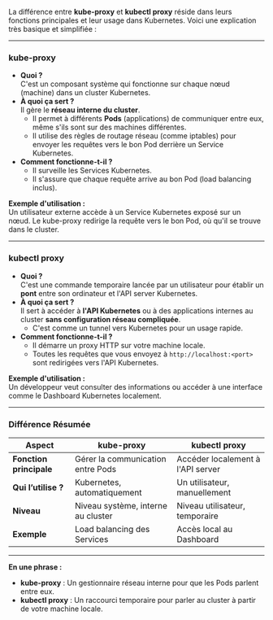 La différence entre **kube-proxy** et **kubectl proxy** réside dans leurs fonctions principales et leur usage dans Kubernetes. Voici une explication très basique et simplifiée :

---

### **kube-proxy**
- **Quoi ?**  
  C'est un composant système qui fonctionne sur chaque nœud (machine) dans un cluster Kubernetes.  
- **À quoi ça sert ?**  
  Il gère le **réseau interne du cluster**.  
  - Il permet à différents **Pods** (applications) de communiquer entre eux, même s'ils sont sur des machines différentes.
  - Il utilise des règles de routage réseau (comme iptables) pour envoyer les requêtes vers le bon Pod derrière un Service Kubernetes.  
- **Comment fonctionne-t-il ?**  
  - Il surveille les Services Kubernetes.
  - Il s'assure que chaque requête arrive au bon Pod (load balancing inclus).  

**Exemple d'utilisation :**  
Un utilisateur externe accède à un Service Kubernetes exposé sur un nœud. Le kube-proxy redirige la requête vers le bon Pod, où qu'il se trouve dans le cluster.

---

### **kubectl proxy**
- **Quoi ?**  
  C'est une commande temporaire lancée par un utilisateur pour établir un **pont** entre son ordinateur et l'API server Kubernetes.  
- **À quoi ça sert ?**  
  Il sert à accéder à **l'API Kubernetes** ou à des applications internes au cluster **sans configuration réseau compliquée**.  
  - C'est comme un tunnel vers Kubernetes pour un usage rapide.  
- **Comment fonctionne-t-il ?**  
  - Il démarre un proxy HTTP sur votre machine locale.  
  - Toutes les requêtes que vous envoyez à `http://localhost:<port>` sont redirigées vers l'API Kubernetes.  

**Exemple d'utilisation :**  
Un développeur veut consulter des informations ou accéder à une interface comme le Dashboard Kubernetes localement.

---

### Différence Résumée

| Aspect                  | kube-proxy                           | kubectl proxy                      |
|-------------------------|---------------------------------------|-------------------------------------|
| **Fonction principale** | Gérer la communication entre Pods    | Accéder localement à l'API server  |
| **Qui l’utilise ?**     | Kubernetes, automatiquement          | Un utilisateur, manuellement       |
| **Niveau**              | Niveau système, interne au cluster   | Niveau utilisateur, temporaire     |
| **Exemple**             | Load balancing des Services          | Accès local au Dashboard           |

---

**En une phrase :**  
- **kube-proxy** : Un gestionnaire réseau interne pour que les Pods parlent entre eux.  
- **kubectl proxy** : Un raccourci temporaire pour parler au cluster à partir de votre machine locale.